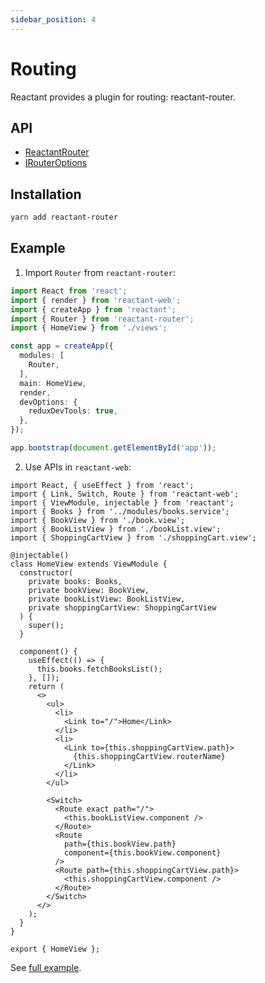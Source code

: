 ```yaml
---
sidebar_position: 4
---
```


# Routing

Reactant provides a plugin for routing: reactant-router.

## API

* [ReactantRouter](../api/reactant-router/classes/Router.md)
* [IRouterOptions](../api/reactant-router/interfaces/IRouterOptions.md)

## Installation

```bash
yarn add reactant-router
```

## Example

1. Import `Router` from `reactant-router`:

```ts
import React from 'react';
import { render } from 'reactant-web';
import { createApp } from 'reactant';
import { Router } from 'reactant-router';
import { HomeView } from './views';

const app = createApp({
  modules: [
    Router,
  ],
  main: HomeView,
  render,
  devOptions: {
    reduxDevTools: true,
  },
});

app.bootstrap(document.getElementById('app'));
```

2. Use APIs in `reactant-web`:

```tsx
import React, { useEffect } from 'react';
import { Link, Switch, Route } from 'reactant-web';
import { ViewModule, injectable } from 'reactant';
import { Books } from '../modules/books.service';
import { BookView } from './book.view';
import { BookListView } from './bookList.view';
import { ShoppingCartView } from './shoppingCart.view';

@injectable()
class HomeView extends ViewModule {
  constructor(
    private books: Books,
    private bookView: BookView,
    private bookListView: BookListView,
    private shoppingCartView: ShoppingCartView
  ) {
    super();
  }

  component() {
    useEffect(() => {
      this.books.fetchBooksList();
    }, []);
    return (
      <>
        <ul>
          <li>
            <Link to="/">Home</Link>
          </li>
          <li>
            <Link to={this.shoppingCartView.path}>
              {this.shoppingCartView.routerName}
            </Link>
          </li>
        </ul>

        <Switch>
          <Route exact path="/">
            <this.bookListView.component />
          </Route>
          <Route
            path={this.bookView.path}
            component={this.bookView.component}
          />
          <Route path={this.shoppingCartView.path}>
            <this.shoppingCartView.component />
          </Route>
        </Switch>
      </>
    );
  }
}

export { HomeView };
```

See [full example](https://github.com/unadlib/reactant/tree/master/examples/ts-bookstore).

